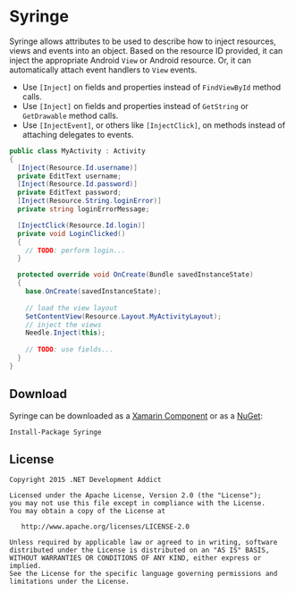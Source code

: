 # Syringe

Syringe allows attributes to be used to describe how to inject resources, views and events into an object. Based on the resource ID provided, it can inject the appropriate Android `View` or Android resource. Or, it can automatically attach event handlers to `View` events.

 * Use `[Inject]` on fields and properties instead of `FindViewById` method calls.
 * Use `[Inject]` on fields and properties instead of `GetString` or `GetDrawable` method calls.
 * Use `[InjectEvent]`,  or others like `[InjectClick]`, on methods instead of attaching delegates to events.

```csharp
public class MyActivity : Activity
{
  [Inject(Resource.Id.username)]
  private EditText username;
  [Inject(Resource.Id.password)]
  private EditText password;
  [Inject(Resource.String.loginError)]
  private string loginErrorMessage;

  [InjectClick(Resource.Id.login)]
  private void LoginClicked()
  {
    // TODO: perform login...
  }

  protected override void OnCreate(Bundle savedInstanceState)
  {
    base.OnCreate(savedInstanceState);
    
    // load the view layout
    SetContentView(Resource.Layout.MyActivityLayout);
    // inject the views
    Needle.Inject(this);
    
    // TODO: use fields...
  }
}
```

## Download

Syringe can be downloaded as a [Xamarin Component][1] or as a [NuGet][1]:
```batch
Install-Package Syringe
```

## License

    Copyright 2015 .NET Development Addict
    
    Licensed under the Apache License, Version 2.0 (the "License");
    you may not use this file except in compliance with the License.
    You may obtain a copy of the License at

       http://www.apache.org/licenses/LICENSE-2.0

    Unless required by applicable law or agreed to in writing, software
    distributed under the License is distributed on an "AS IS" BASIS,
    WITHOUT WARRANTIES OR CONDITIONS OF ANY KIND, either express or implied.
    See the License for the specific language governing permissions and
    limitations under the License.


 [1]: http://www.nuget.org/packages/syringe
